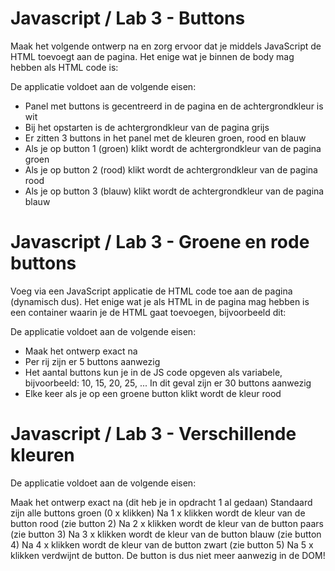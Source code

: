 # Javascript / Lab 3 - Buttons
Maak het volgende ontwerp na en zorg ervoor dat je middels JavaScript de HTML toevoegt aan de pagina. Het enige wat je binnen de body mag hebben als HTML code is:

<body class="bgc">
    <div id="container"></div>
    <script src="script.js"></script>
 </body>

De applicatie voldoet aan de volgende eisen:

- Panel met buttons is gecentreerd in de pagina en de achtergrondkleur is wit
- Bij het opstarten is de achtergrondkleur van de pagina grijs
- Er zitten 3 buttons in het panel met de kleuren groen, rood en blauw
- Als je op button 1 (groen) klikt wordt de achtergrondkleur van de pagina groen
- Als je op button 2 (rood) klikt wordt de achtergrondkleur van de pagina rood
- Als je op button 3 (blauw) klikt wordt de achtergrondkleur van de pagina blauw

# Javascript / Lab 3 - Groene en rode buttons
Voeg via een JavaScript applicatie de HTML code toe aan de pagina (dynamisch dus). Het enige wat je als HTML in de pagina mag hebben is een container waarin je de HTML gaat toevoegen, bijvoorbeeld dit:

<body>
      <div id="container"></div>
      <script src="buttons.js"></script>
 </body>

De applicatie voldoet aan de volgende eisen:

- Maak het ontwerp exact na
- Per rij zijn er 5 buttons aanwezig
- Het aantal buttons kun je in de JS code opgeven als variabele, bijvoorbeeld: 10, 15, 20, 25, ... In dit geval zijn er 30 buttons aanwezig
- Elke keer als je op een groene button klikt wordt de kleur rood

# Javascript / Lab 3 - Verschillende kleuren
De applicatie voldoet aan de volgende eisen:

Maak het ontwerp exact na (dit heb je in opdracht 1 al gedaan)
Standaard zijn alle buttons groen (0 x klikken)
Na 1 x klikken wordt de kleur van de button rood (zie button 2)
Na 2 x klikken wordt de kleur van de button paars (zie button 3)
Na 3 x klikken wordt de kleur van de button blauw (zie button 4)
Na 4 x klikken wordt de kleur van de button zwart (zie button 5)
Na 5 x klikken verdwijnt de button. De button is dus niet meer aanwezig in de DOM!
